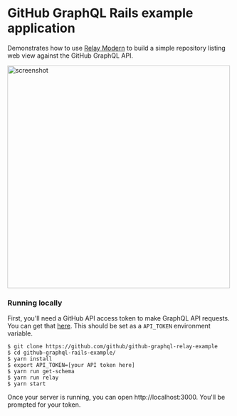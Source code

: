 # GitHub GraphQL Rails example application

Demonstrates how to use [Relay Modern](https://facebook.github.io/relay/docs/intro-to-relay-modern.html) to build a simple repository listing web view against the GitHub GraphQL API.

<img src="https://cloud.githubusercontent.com/assets/137/18425026/a9929d7a-78f0-11e6-9fd4-f478470ad10b.png" height="500" alt="screenshot">

### Running locally

First, you'll need a GitHub API access token to make GraphQL API requests. You can get that [here](https://github.com/settings/tokens/new). This should be set as a `API_TOKEN` environment variable.

```
$ git clone https://github.com/github/github-graphql-relay-example
$ cd github-graphql-rails-example/
$ yarn install
$ export API_TOKEN=[your API token here]
$ yarn run get-schema
$ yarn run relay
$ yarn start
```

Once your server is running, you can open http://localhost:3000. You'll be prompted for your token.
